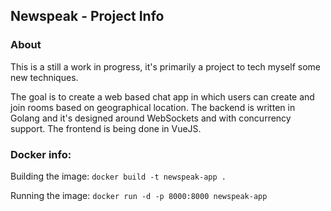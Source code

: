## Newspeak - Project Info

### About
This is a still a work in progress, it's primarily a project to tech myself some new  techniques.

The goal is to create a web based chat app in which users can create and join rooms based on geographical location. The backend is written in Golang and it's designed around WebSockets and with concurrency support. The frontend is being done in VueJS.

### Docker info:

Building the image: `docker build -t newspeak-app .`

Running the image: `docker run -d -p 8000:8000 newspeak-app`